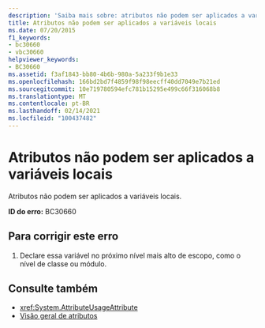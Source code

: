 ```yaml
---
description: 'Saiba mais sobre: atributos não podem ser aplicados a variáveis locais'
title: Atributos não podem ser aplicados a variáveis locais
ms.date: 07/20/2015
f1_keywords:
- bc30660
- vbc30660
helpviewer_keywords:
- BC30660
ms.assetid: f3af1843-bb80-4b6b-980a-5a233f9b1e33
ms.openlocfilehash: 166bd2bd7f4859f98f98eecff40dd7049e7b21ed
ms.sourcegitcommit: 10e719780594efc781b15295e499c66f316068b8
ms.translationtype: MT
ms.contentlocale: pt-BR
ms.lasthandoff: 02/14/2021
ms.locfileid: "100437482"
---
```

# <a name="attributes-cannot-be-applied-to-local-variables"></a>Atributos não podem ser aplicados a variáveis locais

Atributos não podem ser aplicados a variáveis locais.  
  
 **ID do erro:** BC30660  
  
## <a name="to-correct-this-error"></a>Para corrigir este erro  
  
1. Declare essa variável no próximo nível mais alto de escopo, como o nível de classe ou módulo.  
  
## <a name="see-also"></a>Consulte também

- <xref:System.AttributeUsageAttribute>
- [Visão geral de atributos](../programming-guide/concepts/attributes/index.md)
